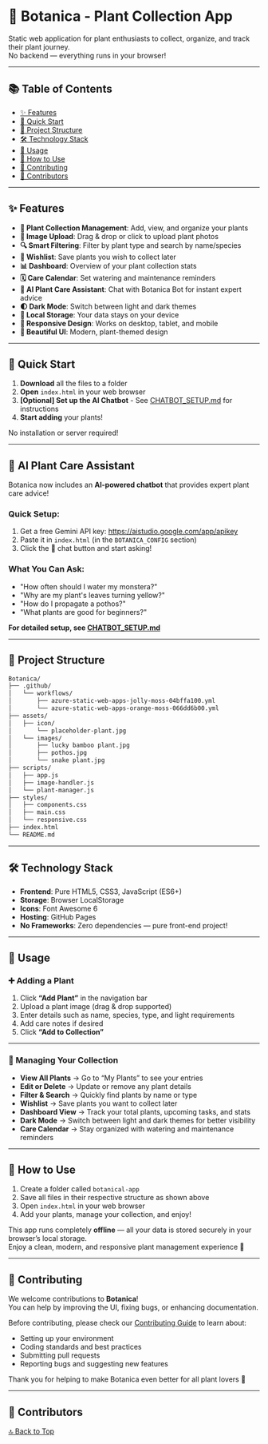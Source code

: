 # 🌿 Botanica - Plant Collection App

Static web application for plant enthusiasts to collect, organize, and track their plant journey.  
No backend — everything runs in your browser!

---

## 📚 Table of Contents

- [✨ Features](#-features)
- [🚀 Quick Start](#-quick-start)
- [📁 Project Structure](#-project-structure)
- [🛠️ Technology Stack](#️-technology-stack)
- [🌟 Usage](#-usage)
- [🎯 How to Use](#-how-to-use)
- [🤝 Contributing](#-contributing)
- [👥 Contributors](#-contributors)

---

## ✨ Features

- **🌱 Plant Collection Management**: Add, view, and organize your plants  
- **📸 Image Upload**: Drag & drop or click to upload plant photos  
- **🔍 Smart Filtering**: Filter by plant type and search by name/species  
- **💚 Wishlist**: Save plants you wish to collect later  
- **📊 Dashboard**: Overview of your plant collection stats  
- **🗓️ Care Calendar**: Set watering and maintenance reminders  
- **🤖 AI Plant Care Assistant**: Chat with Botanica Bot for instant expert advice  
- **🌓 Dark Mode**: Switch between light and dark themes  
- **💾 Local Storage**: Your data stays on your device  
- **📱 Responsive Design**: Works on desktop, tablet, and mobile  
- **🎨 Beautiful UI**: Modern, plant-themed design  

---

## 🚀 Quick Start

1. **Download** all the files to a folder  
2. **Open** `index.html` in your web browser  
3. **[Optional] Set up the AI Chatbot** - See [CHATBOT_SETUP.md](CHATBOT_SETUP.md) for instructions  
4. **Start adding** your plants!  

No installation or server required!

---

## 🤖 AI Plant Care Assistant

Botanica now includes an **AI-powered chatbot** that provides expert plant care advice! 

### Quick Setup:
1. Get a free Gemini API key: https://aistudio.google.com/app/apikey
2. Paste it in `index.html` (in the `BOTANICA_CONFIG` section)
3. Click the 🌱 chat button and start asking!

### What You Can Ask:
- "How often should I water my monstera?"
- "Why are my plant's leaves turning yellow?"
- "How do I propagate a pothos?"
- "What plants are good for beginners?"

**For detailed setup, see [CHATBOT_SETUP.md](CHATBOT_SETUP.md)**

---

## 📁 Project Structure
```bash
Botanica/
├── .github/
│   └── workflows/
│       ├── azure-static-web-apps-jolly-moss-04bffa100.yml
│       └── azure-static-web-apps-orange-moss-066dd6b00.yml
├── assets/
│   ├── icon/
│       └── placeholder-plant.jpg
│   └── images/
│       ├── lucky bamboo plant.jpg
│       ├── pothos.jpg
│       └── snake plant.jpg
├── scripts/
│   ├── app.js
│   ├── image-handler.js
│   └── plant-manager.js
├── styles/
│   ├── components.css
│   ├── main.css
│   └── responsive.css
├── index.html
└── README.md
```
---

## 🛠️ Technology Stack

- **Frontend**: Pure HTML5, CSS3, JavaScript (ES6+)
- **Storage**: Browser LocalStorage
- **Icons**: Font Awesome 6
- **Hosting**: GitHub Pages
- **No Frameworks**: Zero dependencies — pure front-end project!

---

## 🌟 Usage

### ➕ Adding a Plant
1. Click **“Add Plant”** in the navigation bar  
2. Upload a plant image (drag & drop supported)  
3. Enter details such as name, species, type, and light requirements  
4. Add care notes if desired  
5. Click **“Add to Collection”**

---

### 🧭 Managing Your Collection
- **View All Plants** → Go to “My Plants” to see your entries  
- **Edit or Delete** → Update or remove any plant details  
- **Filter & Search** → Quickly find plants by name or type  
- **Wishlist** → Save plants you want to collect later  
- **Dashboard View** → Track your total plants, upcoming tasks, and stats  
- **Dark Mode** → Switch between light and dark themes for better visibility  
- **Care Calendar** → Stay organized with watering and maintenance reminders  

---

## 🎯 How to Use

1. Create a folder called `botanical-app`  
2. Save all files in their respective structure as shown above  
3. Open `index.html` in your web browser  
4. Add your plants, manage your collection, and enjoy!  

This app runs completely **offline** — all your data is stored securely in your browser’s local storage.  
Enjoy a clean, modern, and responsive plant management experience 🌱  

---

## 🤝 Contributing

We welcome contributions to **Botanica**!  
You can help by improving the UI, fixing bugs, or enhancing documentation.

Before contributing, please check our [Contributing Guide](CONTRIBUTING.md) to learn about:
- Setting up your environment  
- Coding standards and best practices  
- Submitting pull requests  
- Reporting bugs and suggesting new features  

Thank you for helping to make Botanica even better for all plant lovers 💚  

---

## 👥 Contributors





[🔝 Back to Top](#-botanica----plant-collection-app)
